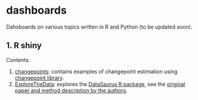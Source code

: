 # dashboards
Dahsboards on various topics written in R and Python (to be updated soon).


## 1. R shiny

Contents: 

1. [changepoints](https://alxndrdiaz.shinyapps.io/changepoints/): contains examples of changepoint estimation using [changepoint library](https://github.com/rkillick/changepoint).
2. [ExploreTheData](https://alxndrdiaz.shinyapps.io/ExploreTheDataSaurus/): explores the [DataSaurus R package](DataSaurus), see the [original paper and method description by the authors](https://www.autodesk.com/research/publications/same-stats-different-graphs). 
